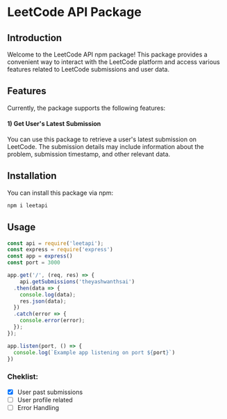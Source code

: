 # LeetCode API Package

## Introduction

Welcome to the LeetCode API npm package! This package provides a convenient way to interact with the LeetCode platform and access various features related to LeetCode submissions and user data.

## Features

Currently, the package supports the following features:

#### 1) Get User's Latest Submission

You can use this package to retrieve a user's latest submission on LeetCode. The submission details may include information about the problem, submission timestamp, and other relevant data.

## Installation

You can install this package via npm:

```bash
npm i leetapi
```
## Usage

```javascript
const api = require('leetapi');
const express = require('express')
const app = express()
const port = 3000

app.get('/', (req, res) => {
    api.getSubmissions('theyashwanthsai')
  .then(data => {
    console.log(data);
    res.json(data);
  })
  .catch(error => {
    console.error(error);
  });
});

app.listen(port, () => {
  console.log(`Example app listening on port ${port}`)
})
```





### Cheklist:
- [x] User past submissions
- [ ] User profile related
- [ ] Error Handling
